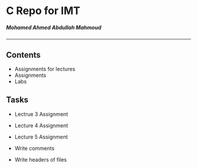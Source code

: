 # C Repo for IMT

##### Mohamed Ahmed Abdullah Mahmoud 
---

## Contents

- Assignments for lectures
- Assignments
- Labs

## Tasks

- Lectrue 3 Assignment
- Lecture 4 Assignment
- Lecture 5 Assignment

- Write comments
- Write headers of files
